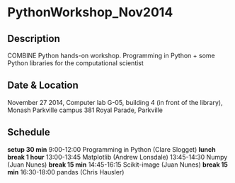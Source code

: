 PythonWorkshop_Nov2014
======================

## Description

COMBINE Python hands-on workshop. Programming in Python + some Python libraries for the computational scientist

## Date & Location

November 27 2014, Computer lab G-05, building 4 (in front of the library), Monash Parkville campus
381 Royal Parade, Parkville

## Schedule

__setup 30 min__
9:00-12:00    Programming in Python   (Clare Slogget)
__lunch break 1 hour__
13:00-13:45   Matplotlib              (Andrew Lonsdale)
13:45-14:30   Numpy                   (Juan Nunes)
__break 15 min__
14:45-16:15   Scikit-image            (Juan Nunes)
__break 15 min__
16:30-18:00   pandas                  (Chris Hausler)
